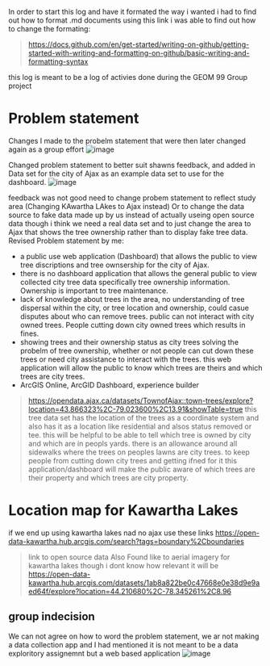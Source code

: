 In order to start this log and have it formated the way i wanted i had to find out how to format .md documents using this link i was able to find out how to change the formating:
>https://docs.github.com/en/get-started/writing-on-github/getting-started-with-writing-and-formatting-on-github/basic-writing-and-formatting-syntax

this log is meant to be a log of activies done during the GEOM 99 Group project

# Problem statement
Changes I made to the probelm statement that were then later changed again as a group effort
![image](https://github.com/alicoo510/Geom99TaskList/assets/146375997/19249cd2-41bb-4d6e-8f47-6183c1eeb302)


Changed problem statement to better suit shawns feedback, and added in Data set for the city of Ajax as an example data set to use for the dashboard.
![image](https://github.com/alicoo510/Geom99TaskList/assets/146375997/97bf8fbb-7dac-4e8c-a83a-767eefe3b0da)

feedback was not good need to change probem statement to reflect study area (Changing KAwartha LAkes to Ajax instead)
Or to change the data source to fake data made up by us instead of actually useing open source data though i think we need a real data set and to just change the area to Ajax that shows the tree ownership rather than to display fake tree data.
Revised Problem statement by me:
- a public use web application (Dashboard) that allows the public to view tree discriptions and tree ownsership for the city of Ajax.
- there is no dashboard application that allows the general public to view collected city tree data  specifically tree ownership information. Ownership is important to tree maintenance.
 - lack of knowledge about trees in the area, no understanding of tree dispersal within the city, or tree location and ownership, could casue disputes about who can remove trees. public can not interact with city owned trees. People cutting down city owned trees which results in fines.
- showing trees and their ownership status as city trees solving the probelm of tree ownership, whether or not people can cut down these trees or need city assistance to interact with the trees. this web application will allow the public to know which trees are theirs and which trees are city trees.
- ArcGIS Online, ArcGID Dashboard, experience builder

> https://opendata.ajax.ca/datasets/TownofAjax::town-trees/explore?location=43.866323%2C-79.023600%2C13.91&showTable=true
this tree data set has the location of the trees as a coordinate system and also has it as a location like residential and alsos status removed or tee. this will be helpful to be able to tell which tree is owned by city and which are in peopls yards. there is an allowance around all sidewalks where the trees on peoples lawns are city trees. to keep people from cutting down city trees and getting ifned for it this application/dashboard will make the public aware of which trees are their property and which trees are city property.
# Location map for Kawartha Lakes
if we end up using kawartha lakes nad no ajax use these links
https://open-data-kawartha.hub.arcgis.com/search?tags=boundary%2Cboundaries
>link to open source data
Also Found like to aerial imagery for kawartha lakes though i dont know how relevant it will be
>https://open-data-kawartha.hub.arcgis.com/datasets/1ab8a822be0c47668e0e38d9e9aed64f/explore?location=44.210680%2C-78.345261%2C8.96

## group indecision
We can not agree on how to word the problem statement, we ar not making a data collection app and I had mentioned it is not meant to be a data exploritory assignemnt but a web based application 
![image](https://github.com/alicoo510/Geom99TaskList/assets/146375997/3849e5b1-bf21-4f63-8ffc-be241f4f1e7c)
